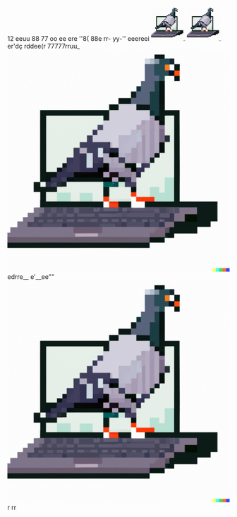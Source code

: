 
12
eeuu
88
77
oo
ee
ere
''8(
88e
rr-
yy-''
eeereei
<img title="uni"  src="assets/pigeon2.png" alt="pigeon" width="77">   <img title="uni"  src="assets/pigeon2.png" alt="pigeon" width="77"> 
er'dç
rddee(r
77777rruu_ ![pigeon](https://raw.githubusercontent.com/Fralacticus/articles_md/main/Article_teintes_rouges_degats/assets/pigeon2.png)
edrre__
e'__ee""
![pigeon](assets/pigeon2.png "coucou") 
r
rr
